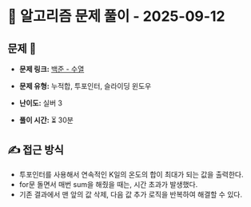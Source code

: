 # 📝 알고리즘 문제 풀이 - 2025-09-12

## 문제 📖

- **문제 링크:** [백준 - 수열](https://www.acmicpc.net/problem/2559)

- **문제 유형:** 누적합, 투포인터, 슬라이딩 윈도우

- **난이도:** 실버 3

- **풀이 시간:** ⏳ 30분

## ✍ 접근 방식

- 투포인터를 사용해서 연속적인 K일의 온도의 합이 최대가 되는 값을 출력한다.
- for문 돌면서 매번 sum을 해줬을 때는, 시간 초과가 발생했다.
- 기존 결과에서 맨 앞의 값 삭제, 다음 값 추가 로직을 반복하여 해결할 수 있다.
